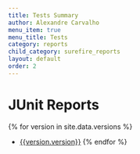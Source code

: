 ```yaml
---
title: Tests Summary
author: Alexandre Carvalho
menu_item: true
menu_title: Tests
category: reports
child_category: surefire_reports
layout: default
order: 2
---
```


# JUnit Reports
{% for version in site.data.versions %}
- [{{version.version}}](versions/tests-results-{{version.version}}.html)
{% endfor %}